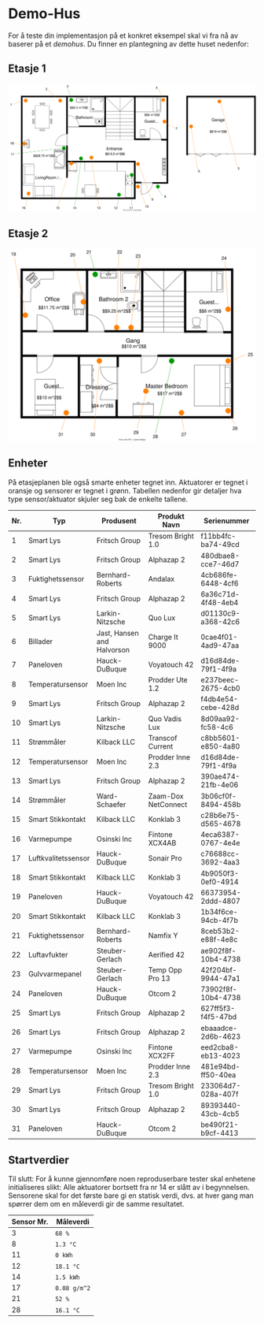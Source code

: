 # Demo-Hus

For å teste din implementasjon på et konkret eksempel skal vi fra nå av baserer på et _demohus_.
Du finner en plantegning av dette huset nedenfor:

## Etasje 1

![Etasjeplan Etasje 1](../resources/images/DemoHusFloorplan1.svg)

## Etasje 2

![Etasjeplane Etasje 2](../resources/images/DemoHusFloorplan2.svg)

## Enheter

På etasjeplanen ble også smarte enheter tegnet inn.
Aktuatorer er tegnet i oransje og sensorer er tegnet i grønn.
Tabellen nedenfor gir detaljer hva type sensor/aktuator skjuler seg bak de enkelte tallene.

| Nr. | Typ                 | Produsent                  | Produkt Navn        | Serienummer         |
|-----|---------------------|----------------------------|---------------------|---------------------|
| 1   | Smart Lys           | Fritsch Group              | Tresom Bright 1.0   | f11bb4fc-ba74-49cd  |
| 2   | Smart Lys           | Fritsch Group              | Alphazap 2          | 480dbae8-cce7-46d7  |
| 3   | Fuktighetssensor    | Bernhard-Roberts           | Andalax             | 4cb686fe-6448-4cf6  |
| 4   | Smart Lys           | Fritsch Group              | Alphazap 2          | 6a36c71d-4f48-4eb4  |
| 5   | Smart Lys           | Larkin-Nitzsche            | Quo Lux             | d01130c9-a368-42c6  |
| 6   | Billader            | Jast, Hansen and Halvorson | Charge It 9000      | 0cae4f01-4ad9-47aa  |
| 7 | Paneloven           | Hauck-DuBuque              | Voyatouch 42        | d16d84de-79f1-4f9a  |
| 8 | Temperatursensor    | Moen Inc                   | Prodder Ute 1.2     | e237beec-2675-4cb0  |
| 9 | Smart Lys           | Fritsch Group              | Alphazap 2          | f4db4e54-cebe-428d  |
| 10 | Smart Lys           | Larkin-Nitzsche            | Quo Vadis Lux       | 8d09aa92-fc58-4c6   |
| 11 | Strømmåler          | Kilback LLC                | Transcof Current    | c8bb5601-e850-4a80  |
| 12 | Temperatursensor    | Moen Inc                   | Prodder Inne 2.3    | d16d84de-79f1-4f9a  |
| 13 | Smart Lys           | Fritsch Group              | Alphazap 2          | 390ae474-21fb-4e06  |
| 14 | Strømmåler          | Ward-Schaefer              | Zaam-Dox NetConnect | 3b06cf0f-8494-458b  |
| 15 | Smart Stikkontakt   | Kilback LLC                | Konklab 3           | c28b6e75-d565-4678 |
| 16 | Varmepumpe          | Osinski Inc                | Fintone XCX4AB      | 4eca6387-0767-4e4e |
| 17 | Luftkvalitetssensor | Hauck-DuBuque              | Sonair Pro          | c76688cc-3692-4aa3 |
| 18 | Smart Stikkontakt   | Kilback LLC                | Konklab 3           | 	4b9050f3-0ef0-4914 |
| 19 | Paneloven | Hauck-DuBuque              | Voyatouch 42        |   66373954-2ddd-4807 |
| 20 | Smart Stikkontakt   | Kilback LLC                | Konklab 3           | 1b34f6ce-94cb-4f7b |
| 21 | Fuktighetssensor | Bernhard-Roberts           | Namfix Y            |    8ceb53b2-e88f-4e8c |
| 22 | Luftavfukter | Steuber-Gerlach            | Aerified 42         | ae902f8f-10b4-4738 |
| 23 | Gulvvarmepanel | Steuber-Gerlach            | Temp Opp Pro 13     | 42f204bf-9944-47a1 |
| 24 | Paneloven | Hauck-DuBuque              | Otcom 2             | 73902f8f-10b4-4738 | 
| 25 | Smart Lys | Fritsch Group              | Alphazap 2          | 627ff5f3-f4f5-47bd |
| 26 | Smart Lys | Fritsch Group              | Alphazap 2          | ebaaadce-2d6b-4623 |
| 27 |  Varmepumpe          | Osinski Inc                | Fintone XCX2FF      | eed2cba8-eb13-4023 |
| 28 | Temperatursensor | Moen Inc                   | Prodder Inne 2.3    | 481e94bd-ff50-40ea |
| 29 | Smart Lys           | Fritsch Group              | Tresom Bright 1.0   | 233064d7-028a-407f |
| 30 | Smart Lys | Fritsch Group              | Alphazap 2  | 89393440-43cb-4cb5 |
| 31 | Paneloven | Hauck-DuBuque              | Otcom 2             | be490f21-b9cf-4413 |


## Startverdier

Til slutt: For å kunne gjennomføre noen reproduserbare tester skal enhetene initialiseres slikt:
Alle aktuatorer bortsett fra nr 14 er slått av i begynnelsen.
Sensorene skal for det første bare gi en statisk verdi, dvs. at hver gang man spørrer dem om en måleverdi gir de samme resultatet.

| Sensor Mr. | Måleverdi |
|------------|-----------|
| 3          | `68 %`    |
| 8          | `1.3 °C`  |
| 11         | `0 kWh`   |
| 12         |  `18.1 °C` |
| 14         |  `1.5 kWh` |
| 17         | `0.08 g/m^2` |
| 21         | `52 %`     |
| 28         | `16.1 °C` |